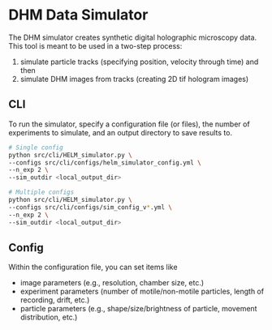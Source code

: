 # DHM Data Simulator
The DHM simulator creates synthetic digital holographic microscopy data. This
tool is meant to be used in a two-step process:
1. simulate particle tracks (specifying position, velocity through time) and then
2. simulate DHM images from tracks (creating 2D tif hologram images)

## CLI
To run the simulator, specify a configuration file (or files), the number of
experiments to simulate, and an output directory to save results to.

```bash
# Single config
python src/cli/HELM_simulator.py \
--configs src/cli/configs/helm_simulator_config.yml \
--n_exp 2 \
--sim_outdir <local_output_dir>

# Multiple configs
python src/cli/HELM_simulator.py \
--configs src/cli/configs/sim_config_v*.yml \
--n_exp 2 \
--sim_outdir <local_output_dir>
```

## Config
Within the configuration file, you can set items like
* image parameters (e.g., resolution, chamber size, etc.)
* experiment parameters (number of motile/non-motile particles, length of recording, drift, etc.)
* particle parameters (e.g., shape/size/brightness of particle, movement distribution, etc.)
